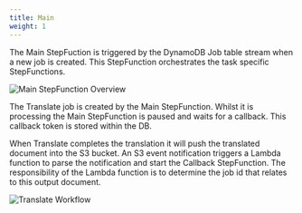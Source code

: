 ```yaml
---
title: Main
weight: 1
---
```


<!--
Copyright Amazon.com, Inc. or its affiliates. All Rights Reserved.
SPDX-License-Identifier: MIT-0
-->

The Main StepFuction is triggered by the DynamoDB Job table stream when a new job is created. This StepFunction orchestrates the task specific StepFunctions.

![Main StepFunction Overview](/diagrams/stepfunction_main_overview.png)

The Translate job is created by the Main StepFunction. Whilst it is processing the Main StepFunction is paused and waits for a callback. This callback token is stored within the DB.

When Translate completes the translation it will push the translated document into the S3 bucket. An S3 event notification triggers a Lambda function to parse the notification and start the Callback StepFunction. The responsibility of the Lambda function is to determine the job id that relates to this output document.

![Translate Workflow](/diagrams/translate_workflow.png)